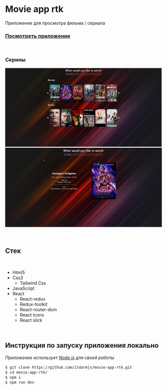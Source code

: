# Movie app rtk

Приложение для просмотра фильма / сериала

### [Посмотреть приложение](https://movie-app-rtk-eight.vercel.app/)

<br/>

### Скрины

![Image](https://github.com/ildarmjs/movie-app-rtk/raw/main/screenshot/home.jpg)
![Image](https://github.com/ildarmjs/movie-app-rtk/raw/main/screenshot/info.jpg)

<br/>

## Стек

<br />

- Html5
- Css3
  - Tailwind Css
- JavaScript
- React
  - React-redux
  - Redux-toolkit
  - React-router-dom
  - React icons
  - React slick

<br />

## Инструкция по запуску приложения **локально**

_Приложение использует [Node.js](https://nodejs.org/) для своей работы_

```
$ git clone https://github.com/ildarmjs/movie-app-rtk.git
$ cd movie-app-rtk/
$ npm i
$ npm run dev
```
